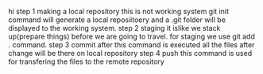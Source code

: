 hi
step 1
making a local repository this is not working system
git init command will generate a local reposiitoery and a .git folder will be displayed to the working system.
step 2
staging
it islike we stack up(prepare things) before we are going to travel.
for staging we use git add . command.
step 3
commit
after this command is executed all the files after change will be there on local repository
step 4
push
this command is used for transfering the files to the remote repository